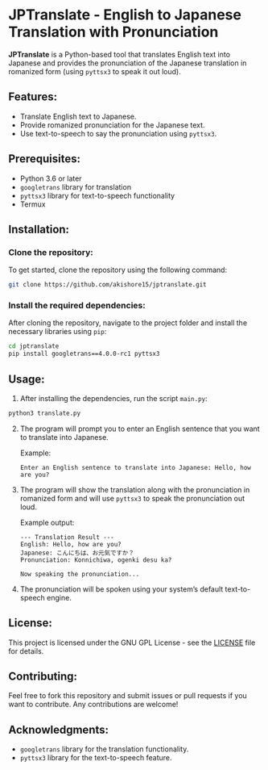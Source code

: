 

# JPTranslate - English to Japanese Translation with Pronunciation

**JPTranslate** is a Python-based tool that translates English text into Japanese and provides the pronunciation of the Japanese translation in romanized form (using `pyttsx3` to speak it out loud).

## Features:
- Translate English text to Japanese.
- Provide romanized pronunciation for the Japanese text.
- Use text-to-speech to say the pronunciation using `pyttsx3`.

## Prerequisites:
- Python 3.6 or later
- `googletrans` library for translation
- `pyttsx3` library for text-to-speech functionality
- Termux

## Installation:

### Clone the repository:
To get started, clone the repository using the following command:

```bash
git clone https://github.com/akishore15/jptranslate.git
```

### Install the required dependencies:
After cloning the repository, navigate to the project folder and install the necessary libraries using `pip`:

```bash
cd jptranslate
pip install googletrans==4.0.0-rc1 pyttsx3
```
## Usage:

1. After installing the dependencies, run the script `main.py`:

```bash
python3 translate.py
```

2. The program will prompt you to enter an English sentence that you want to translate into Japanese.
   
   Example:
   
   ```
   Enter an English sentence to translate into Japanese: Hello, how are you?
   ```

3. The program will show the translation along with the pronunciation in romanized form and will use `pyttsx3` to speak the pronunciation out loud.

   Example output:

   ```
   --- Translation Result ---
   English: Hello, how are you?
   Japanese: こんにちは、お元気ですか？
   Pronunciation: Konnichiwa, ogenki desu ka?

   Now speaking the pronunciation...
   ```

4. The pronunciation will be spoken using your system’s default text-to-speech engine.

## License:
This project is licensed under the GNU GPL License - see the [LICENSE](LICENSE) file for details.

## Contributing:
Feel free to fork this repository and submit issues or pull requests if you want to contribute. Any contributions are welcome!

## Acknowledgments:
- `googletrans` library for the translation functionality.
- `pyttsx3` library for the text-to-speech feature.

